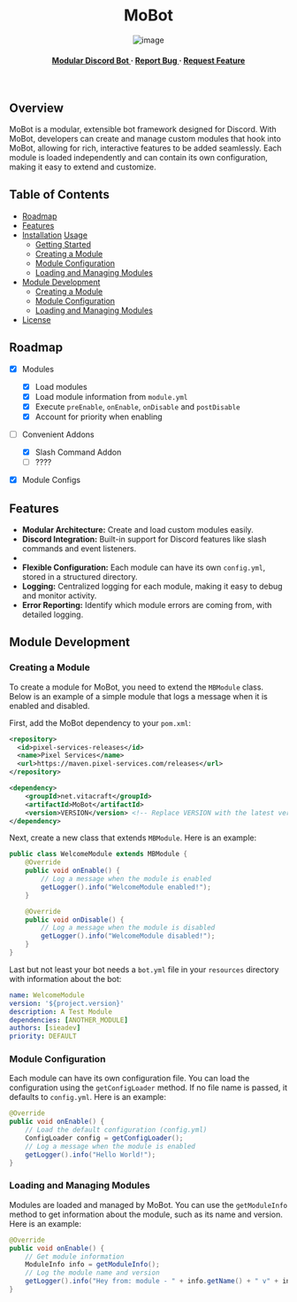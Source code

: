 <div align='center'>

<h1>MoBot</h1>

![image](https://github.com/user-attachments/assets/ac8ec29f-fb02-45c3-aba3-0bf985a935fc)
<h4> </span> <a href="https://mobot.siea.dev/mudular"> Modular Discord Bot </a> <span> · </span> <a href="https://github.com/orgs/VitacraftOrg/MoBot/issues"> Report Bug </a> <span> · </span> <a href="https://github.com/orgs/VitacraftOrg/MoBot/issues"> Request Feature </a> </h4>
<br>
</div>

## Overview

MoBot is a modular, extensible bot framework designed for Discord.
With MoBot, developers can create and manage custom modules that hook into MoBot,
allowing for rich, interactive features to be added seamlessly.
Each module is loaded independently and can contain its own configuration, making it easy to extend and customize.

##  Table of Contents
- [Roadmap](#roadmap)
- [Features](#features)
- [Installation](#installation)
[Usage](#usage)
   - [Getting Started](#getting-started)
   - [Creating a Module](#creating-a-module)
   - [Module Configuration](#module-configuration)
   - [Loading and Managing Modules](#loading-and-managing-modules)
- [Module Development](#module-development)
   - [Creating a Module](#creating-a-module)
   - [Module Configuration](#module-configuration)
   - [Loading and Managing Modules](#loading-and-managing-modules)
- [License](#license)

## Roadmap
- [x] Modules
  - [x] Load modules
  - [x] Load module information from `module.yml`
  - [x] Execute `preEnable`, `onEnable`, `onDisable` and `postDisable`
  - [x] Account for priority when enabling
- [ ] Convenient Addons
   - [x] Slash Command Addon
   - [ ] ????
- [x] Module Configs


## Features

- **Modular Architecture:** Create and load custom modules easily.
- **Discord Integration:** Built-in support for Discord features like slash commands and event listeners.
-
- **Flexible Configuration:** Each module can have its own `config.yml`, stored in a structured directory.
- **Logging:** Centralized logging for each module, making it easy to debug and monitor activity.
- **Error Reporting:** Identify which module errors are coming from, with detailed logging.


## Module Development

### Creating a Module

To create a module for MoBot, you need to extend the `MBModule` class. Below is an example of a simple module that logs a message when it is enabled and disabled.

First, add the MoBot dependency to your `pom.xml`:

```xml
<repository>
  <id>pixel-services-releases</id>
  <name>Pixel Services</name>
  <url>https://maven.pixel-services.com/releases</url>
</repository>

<dependency>
    <groupId>net.vitacraft</groupId>
    <artifactId>MoBot</artifactId>
    <version>VERSION</version> <!-- Replace VERSION with the latest version -->
</dependency>
```

Next, create a new class that extends `MBModule`. Here is an example:

```java
public class WelcomeModule extends MBModule {
    @Override
    public void onEnable() {
        // Log a message when the module is enabled
        getLogger().info("WelcomeModule enabled!");
    }

    @Override
    public void onDisable() {
        // Log a message when the module is disabled
        getLogger().info("WelcomeModule disabled!");
    }
}
```

Last but not least your bot needs a `bot.yml` file in your `resources` directory with information about the bot:

```yaml
name: WelcomeModule
version: '${project.version}'
description: A Test Module
dependencies: [ANOTHER_MODULE]
authors: [sieadev]
priority: DEFAULT
```

### Module Configuration

Each module can have its own configuration file. You can load the configuration using the `getConfigLoader` method. If no file name is passed, it defaults to `config.yml`. Here is an example:

```java
@Override
public void onEnable() {
    // Load the default configuration (config.yml)
    ConfigLoader config = getConfigLoader();
    // Log a message when the module is enabled
    getLogger().info("Hello World!");
}
```

### Loading and Managing Modules

Modules are loaded and managed by MoBot. You can use the `getModuleInfo` method to get information about the module, such as its name and version. Here is an example:

```java
@Override
public void onEnable() {
    // Get module information
    ModuleInfo info = getModuleInfo();
    // Log the module name and version
    getLogger().info("Hey from: module - " + info.getName() + " v" + info.getVersion());
}
```
